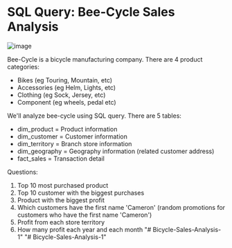 # SQL Query: Bee-Cycle Sales Analysis

![image](https://user-images.githubusercontent.com/102453318/223387302-983607c3-3de1-4437-8f15-487b3b46fcbc.png)

Bee-Cycle is a bicycle manufacturing company. There are 4 product categories:
- Bikes (eg Touring, Mountain, etc)
- Accessories (eg Helm, Lights, etc)
- Clothing (eg Sock, Jersey, etc)
- Component (eg wheels, pedal etc)

We'll analyze bee-cycle using SQL query. There are 5 tables:

- dim_product = Product information
- dim_customer = Customer information
- dim_territory = Branch store information
- dim_geography = Geography information (related customer address)
- fact_sales = Transaction detail

Questions:

1. Top 10 most purchased product
2. Top 10 customer with the biggest purchases
3. Product with the biggest profit
4. Which customers have the first name 'Cameron' (random promotions for customers who have the first name 'Cameron')
5. Profit from each store territory
6. How many profit each year and each month
"# Bicycle-Sales-Analysis-1" 
"# Bicycle-Sales-Analysis-1" 
